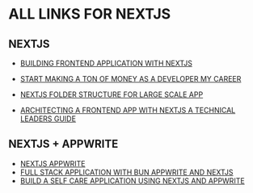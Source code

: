 # ALL LINKS FOR NEXTJS

## NEXTJS

- [BUILDING FRONTEND APPLICATION WITH NEXTJS](https://blog.stackademic.com/building-a-micro-frontend-application-with-next-js-14-2-and-tailwind-css-part-iv-ad787ceabfc5)

- [START MAKING A TON OF MONEY AS A DEVELOPER MY CAREER](https://medium.com/developers-corner/start-making-ton-of-money-as-a-developer-my-career-way-4be9e3774177)

- [NEXTJS FOLDER STRUCTURE FOR LARGE SCALE APP](https://www.freedium.cfd/https://blog.stackademic.com/next-js-mastery-setting-up-a-large-and-scalable-next-js-project-in-2024-46f0f1873fdc)

- [ARCHITECTING A FRONTEND APP WITH NEXTJS A TECHNICAL LEADERS GUIDE
  ](https://blog.stackademic.com/architecting-a-front-end-app-with-next-js-a-technical-leaders-guide-7e0b27750a1f)

## NEXTJS + APPWRITE

- [NEXTJS APPWRITE](https://livecycle.io/blogs/nextjs-appwrite/)
- [FULL STACK APPLICATION WITH BUN APPWRITE AND NEXTJS](https://dev.to/thevinitgupta/full-stack-application-with-bun-appwrite-and-nextjs-3ee1)
- [BUILD A SELF CARE APPLICATION USING NEXTJS AND APPWRITE](https://gatwirival.hashnode.dev/build-a-self-care-application-using-nextjs-and-appwrite)
